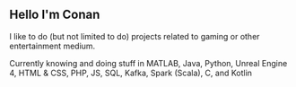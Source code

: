 ## Hello I'm Conan

I like to do (but not limited to do) projects related to gaming or other entertainment medium.

Currently knowing and doing stuff in MATLAB, Java, Python, Unreal Engine 4, HTML & CSS, PHP, JS, SQL, Kafka, Spark (Scala), C, and Kotlin
